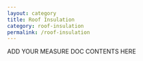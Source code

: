 ```yaml
---
layout: category
title: Roof Insulation
category: roof-insulation
permalink: /roof-insulation
---
```


ADD YOUR MEASURE DOC CONTENTS HERE
